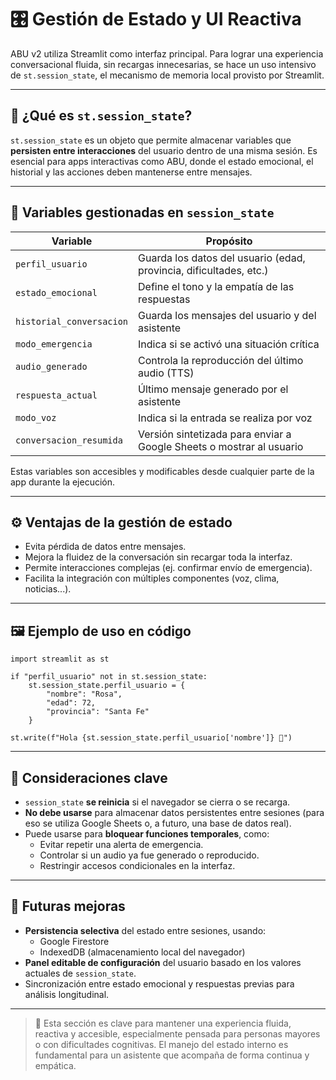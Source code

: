 # 🎛️ Gestión de Estado y UI Reactiva

ABU v2 utiliza Streamlit como interfaz principal. Para lograr una experiencia conversacional fluida, sin recargas innecesarias, se hace un uso intensivo de `st.session_state`, el mecanismo de memoria local provisto por Streamlit.

---

## 🧠 ¿Qué es `st.session_state`?

`st.session_state` es un objeto que permite almacenar variables que **persisten entre interacciones** del usuario dentro de una misma sesión. Es esencial para apps interactivas como ABU, donde el estado emocional, el historial y las acciones deben mantenerse entre mensajes.

---

## 🧩 Variables gestionadas en `session_state`

| Variable                     | Propósito                                                            |
|-----------------------------|----------------------------------------------------------------------|
| `perfil_usuario`            | Guarda los datos del usuario (edad, provincia, dificultades, etc.)  |
| `estado_emocional`          | Define el tono y la empatía de las respuestas                        |
| `historial_conversacion`    | Guarda los mensajes del usuario y del asistente                     |
| `modo_emergencia`           | Indica si se activó una situación crítica                           |
| `audio_generado`            | Controla la reproducción del último audio (TTS)                     |
| `respuesta_actual`          | Último mensaje generado por el asistente                            |
| `modo_voz`                  | Indica si la entrada se realiza por voz                             |
| `conversacion_resumida`     | Versión sintetizada para enviar a Google Sheets o mostrar al usuario |

Estas variables son accesibles y modificables desde cualquier parte de la app durante la ejecución.

---

## ⚙️ Ventajas de la gestión de estado

- Evita pérdida de datos entre mensajes.
- Mejora la fluidez de la conversación sin recargar toda la interfaz.
- Permite interacciones complejas (ej. confirmar envío de emergencia).
- Facilita la integración con múltiples componentes (voz, clima, noticias...).

---

## 🖼️ Ejemplo de uso en código

```
import streamlit as st

if "perfil_usuario" not in st.session_state:
    st.session_state.perfil_usuario = {
        "nombre": "Rosa",
        "edad": 72,
        "provincia": "Santa Fe"
    }

st.write(f"Hola {st.session_state.perfil_usuario['nombre']} 👋")
```
---

## 🎯 Consideraciones clave

- `session_state` **se reinicia** si el navegador se cierra o se recarga.
- **No debe usarse** para almacenar datos persistentes entre sesiones (para eso se utiliza Google Sheets o, a futuro, una base de datos real).
- Puede usarse para **bloquear funciones temporales**, como:
  - Evitar repetir una alerta de emergencia.
  - Controlar si un audio ya fue generado o reproducido.
  - Restringir accesos condicionales en la interfaz.

---

## 🔮 Futuras mejoras

- **Persistencia selectiva** del estado entre sesiones, usando:
  - Google Firestore
  - IndexedDB (almacenamiento local del navegador)
- **Panel editable de configuración** del usuario basado en los valores actuales de `session_state`.
- Sincronización entre estado emocional y respuestas previas para análisis longitudinal.

---

> 🧪 Esta sección es clave para mantener una experiencia fluida, reactiva y accesible, especialmente pensada para personas mayores o con dificultades cognitivas. El manejo del estado interno es fundamental para un asistente que acompaña de forma continua y empática.
